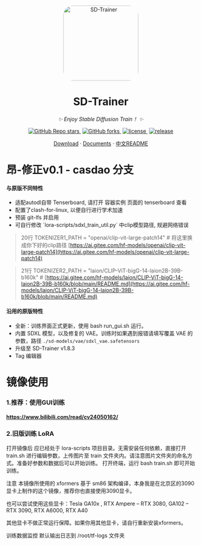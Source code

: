 <div align="center">

<img src="https://github.com/Akegarasu/lora-scripts/assets/36563862/3b177f4a-d92a-4da4-85c8-a0d163061a40" width="200" height="200" alt="SD-Trainer" style="border-radius: 25px">

# SD-Trainer

_✨ Enjoy Stable Diffusion Train！ ✨_

</div>

<p align="center">
  <a href="https://github.com/Akegarasu/lora-scripts" style="margin: 2px;">
    <img alt="GitHub Repo stars" src="https://img.shields.io/github/stars/Akegarasu/lora-scripts">
  </a>
  <a href="https://github.com/Akegarasu/lora-scripts" style="margin: 2px;">
    <img alt="GitHub forks" src="https://img.shields.io/github/forks/Akegarasu/lora-scripts">
  </a>
  <a href="https://raw.githubusercontent.com/Akegarasu/lora-scripts/master/LICENSE" style="margin: 2px;">
    <img src="https://img.shields.io/github/license/Akegarasu/lora-scripts" alt="license">
  </a>
  <a href="https://github.com/Akegarasu/lora-scripts/releases" style="margin: 2px;">
    <img src="https://img.shields.io/github/v/release/Akegarasu/lora-scripts?color=blueviolet&include_prereleases" alt="release">
  </a>
</p>

<p align="center">
  <a href="https://github.com/Akegarasu/lora-scripts/releases">Download</a>
  ·
  <a href="https://github.com/Akegarasu/lora-scripts/blob/main/README.md">Documents</a>
  ·
  <a href="https://github.com/Akegarasu/lora-scripts/blob/main/README-zh.md">中文README</a>
</p>

# 昂-修正v0.1 - casdao 分支


#### 与原版不同特性

* 适配autodl自带 Tenserboard, 请打开 容器实例 页面的 tenserboard 查看
* 配置了clash-for-linux, 以便自行进行学术加速
* 预装 git-lfs 并启用
* 可自行修改 ´lora-scripts/sdxl_train_util.py´ 中clip模型路径, 规避网络错误

> 20行 TOKENIZER1_PATH = "openai/clip-vit-large-patch14" # 将这里换成你下好的clip路径 [https://ai.gitee.com/hf-models/openai/clip-vit-large-patch14](https://ai.gitee.com/hf-models/openai/clip-vit-large-patch14)

> 21行 TOKENIZER2_PATH = "laion/CLIP-ViT-bigG-14-laion2B-39B-b160k" # [https://ai.gitee.com/hf-models/laion/CLIP-ViT-bigG-14-laion2B-39B-b160k/blob/main/README.md](https://ai.gitee.com/hf-models/laion/CLIP-ViT-bigG-14-laion2B-39B-b160k/blob/main/README.md)

#### 沿用的原版特性

* 全新：训练界面正式更新，使用 bash run_gui.sh 运行。
* 内置 SDXL 模型，以及修复的 VAE。训练时如果遇到报错请填写覆盖 VAE 的参数，路径 `./sd-models/vae/sdxl_vae.safetensors`
* 升级至 SD-Trainer v1.8.3
* Tag 编辑器

# 镜像使用


### 1.推荐：使用GUI训练

#### https://www.bilibili.com/read/cv24050162/

### 2.旧版训练 LoRA

打开镜像后 应已经处于 lora-scripts 项目目录。无需安装任何依赖，直接打开
train.sh 进行编辑参数，上传图片至 train 文件夹内。请注意图片文件夹的命名方式。准备好参数和数据后可以开始训练。
打开终端，运行 bash train.sh 即可开始训练。

注意
本镜像所使用的 xformers 基于 sm86 架构编译，本身我是在北京区的3090显卡上制作的这个镜像，推荐你也直接使用3090显卡。

也可以尝试使用这些显卡：Tesla GA10x , RTX Ampere – RTX 3080, GA102 – RTX 3090, RTX A6000, RTX A40

其他显卡不做正常运行保障。如果你用其他显卡，请自行重新安装xformers。

训练数据监控
默认输出日志到 /root/tf-logs 文件夹
